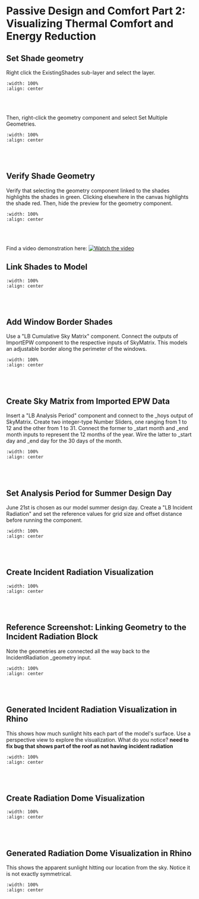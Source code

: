 # Passive Design and Comfort Part 2: Visualizing Thermal Comfort and Energy Reduction

## Set Shade geometry
Right click the ExistingShades sub-layer and select the layer.

```{image} ../_static/psvdgn1/psvdgn1_1.png
:width: 100%
:align: center
```
<br/><br/>

Then, right-click the geometry component and select Set Multiple Geometries.

```{image} ../_static/psvdgn1/psvdgn1_2.png
:width: 100%
:align: center
```
<br/><br/>

## Verify Shade Geometry
Verify that selecting the geometry component linked to the shades highlights the shades in green. Clicking elsewhere in the canvas highlights the shade red. Then, hide the preview for the geometry component.

```{image} ../_static/psvdgn1/psvdgn1_3.png
:width: 100%
:align: center
```
<br/><br/>

Find a video demonstration here:
[![Watch the video](https://github.com/gaudi369/buildingenergymodeling_workshops/blob/main/arch134b_workshops/_static/psvdgn1/psvdgn1_2.png)](https://github.com/gaudi369/buildingenergymodeling_workshops/blob/main/arch134b_workshops/_static/psvdgn1/psvdgn1_1.mp4)

## Link Shades to Model
```{image} ../_static/psvdgn1/psvdgn1_5.png
:width: 100%
:align: center
```
<br/><br/>

## Add Window Border Shades
Use a "LB Cumulative Sky Matrix" component. Connect the outputs of ImportEPW component to the respective inputs of SkyMatrix. This models an adjustable border along the perimeter of the windows. 

```{image} ../_static/psvdgn1/psvdgn1_6.png
:width: 100%
:align: center
```
<br/><br/>

## Create Sky Matrix from Imported EPW Data
Insert a "LB Analysis Period" component and connect to the _hoys output of SkyMatrix. Create two integer-type Number Sliders, one ranging from 1 to 12 and the other from 1 to 31. Connect the former to _start month and _end month inputs to represent the 12 months of the year. Wire the latter to _start day and _end day for the 30 days of the month.

```{image} ../_static/psvdgn1/psvdgn1_7.png
:width: 100%
:align: center
```
<br/><br/>

## Set Analysis Period for Summer Design Day
June 21st is chosen as our model summer design day. Create a "LB Incident Radiation" and set the reference values for grid size and offset distance before running the component.

```{image} ../_static/psvdgn1/psvdgn1_8.png
:width: 100%
:align: center
```
<br/><br/>

## Create Incident Radiation Visualization
```{image} ../_static/psvdgn1/psvdgn1_9.png
:width: 100%
:align: center
```
<br/><br/>

## Reference Screenshot: Linking Geometry to the Incident Radiation Block
Note the geometries are connected all the way back to the IncidentRadiation _geometry input.

```{image} ../_static/psvdgn1/psvdgn1_10.png
:width: 100%
:align: center
```
<br/><br/>

## Generated Incident Radiation Visualization in Rhino
This shows how much sunlight hits each part of the model's surface. Use a perspective view to explore the visualization. What do you notice?
**need to fix bug that shows part of the roof as not having incident radiation**

```{image} ../_static/psvdgn1/psvdgn1_11.png
:width: 100%
:align: center
```
<br/><br/>

## Create Radiation Dome Visualization
```{image} ../_static/psvdgn1/psvdgn1_12.png
:width: 100%
:align: center
```
<br/><br/>

## Generated Radiation Dome Visualization in Rhino
This shows the apparent sunlight hitting our location from the sky. Notice it is not exactly symmetrical. 

```{image} ../_static/psvdgn1/psvdgn1_13.png
:width: 100%
:align: center
```
<br/><br/>


